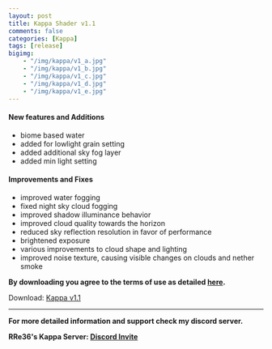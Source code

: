 ```yaml
---
layout: post
title: Kappa Shader v1.1
comments: false
categories: [Kappa]
tags: [release]
bigimg: 
    - "/img/kappa/v1_a.jpg"
    - "/img/kappa/v1_b.jpg"
    - "/img/kappa/v1_c.jpg"
    - "/img/kappa/v1_d.jpg"
    - "/img/kappa/v1_e.jpg"
---
```


#### New features and Additions

* biome based water
* added for lowlight grain setting
* added additional sky fog layer
* added min light setting

#### Improvements and Fixes

* improved water fogging
* fixed night sky cloud fogging
* improved shadow illuminance behavior
* improved cloud quality towards the horizon
* reduced sky reflection resolution in favor of performance
* brightened exposure
* various improvements to cloud shape and lighting
* improved noise texture, causing visible changes on clouds and nether smoke

**By downloading you agree to the terms of use as detailed [here](https://rre36.github.io/kappa_shader_web/license/).**

Download: [Kappa v1.1](https://github.com/rre36/kappa_shader_web/releases/download/v1.1/Kappa_v1.1.zip)

***

**For more detailed information and support check my discord server.**

**RRe36's Kappa Server: [Discord Invite](https://discord.gg/y5xzQ6H)**